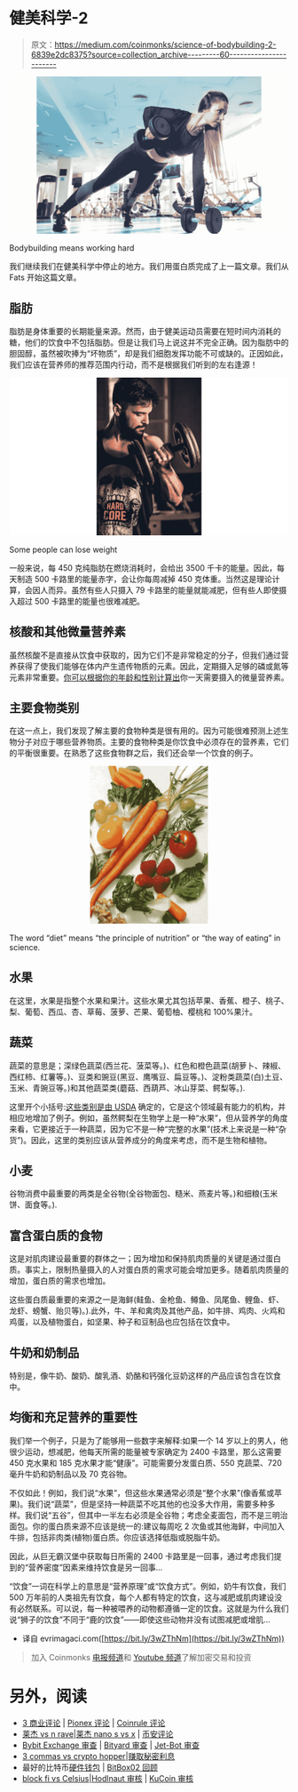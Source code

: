 # 健美科学-2

> 原文：<https://medium.com/coinmonks/science-of-bodybuilding-2-6839e2dc8375?source=collection_archive---------60----------------------->

![](img/7ad86bc7a49ee9252ce22b2a928aefed.png)

Bodybuilding means working hard

我们继续我们在健美科学中停止的地方。我们用蛋白质完成了上一篇文章。我们从 Fats 开始这篇文章。

## 脂肪

脂肪是身体重要的长期能量来源。然而，由于健美运动员需要在短时间内消耗的糖，他们的饮食中不包括脂肪。但是让我们马上说这并不完全正确。因为脂肪中的胆固醇，虽然被吹捧为“坏物质”，却是我们细胞发挥功能不可或缺的。正因如此，我们应该在营养师的推荐范围内行动，而不是根据我们听到的左右逢源！

![](img/a6b6a70743d53afa20a3310e0dbffe3c.png)

Some people can lose weight

一般来说，每 450 克纯脂肪在燃烧消耗时，会给出 3500 千卡的能量。因此，每天制造 500 卡路里的能量赤字，会让你每周减掉 450 克体重。当然这是理论计算，会因人而异。虽然有些人只摄入 79 卡路里的能量就能减肥，但有些人即使摄入超过 500 卡路里的能量也很难减肥。

## 核酸和其他微量营养素

虽然核酸不是直接从饮食中获取的，因为它们不是非常稳定的分子，但我们通过营养获得了使我们能够在体内产生遗传物质的元素。因此，定期摄入足够的磷或氮等元素非常重要。[你可以根据你的年龄和性别计算出](https://bit.ly/3M4GCgt)你一天需要摄入的微量营养素。

## 主要食物类别

在这一点上，我们发现了解主要的食物种类是很有用的。因为可能很难预测上述生物分子对应于哪些营养物质。主要的食物种类是你饮食中必须存在的营养素，它们的平衡很重要。在熟悉了这些食物群之后，我们还会举一个饮食的例子。

![](img/f10856d9494869617716126fd47e4268.png)

The word “diet” means “the principle of nutrition” or “the way of eating” in science.

## 水果

在这里，水果是指整个水果和果汁。这些水果尤其包括苹果、香蕉、橙子、桃子、梨、葡萄、西瓜、杏、草莓、菠萝、芒果、葡萄柚、樱桃和 100%果汁。

## 蔬菜

蔬菜的意思是；深绿色蔬菜(西兰花、菠菜等。)、红色和橙色蔬菜(胡萝卜、辣椒、西红柿、红薯等。)、豆类和豌豆(黑豆、鹰嘴豆、扁豆等。)、淀粉类蔬菜(白)土豆、玉米、青豌豆等。)和其他蔬菜类(蘑菇、西葫芦、冰山芽菜、鳄梨等。).

这里开个小括号:[这些类别是由 USDA](https://bit.ly/3GGY9dm) 确定的，它是这个领域最有能力的机构，并相应地增加了例子。例如，虽然鳄梨在生物学上是一种“水果”，但从营养学的角度来看，它更接近于一种蔬菜，因为它不是一种“完整的水果”(技术上来说是一种“杂货”)。因此，这里的类别应该从营养成分的角度来考虑，而不是生物和植物。

## 小麦

谷物消费中最重要的两类是全谷物(全谷物面包、糙米、燕麦片等。)和细粮(玉米饼、面食等。).

## 富含蛋白质的食物

这是对肌肉建设最重要的群体之一；因为增加和保持肌肉质量的关键是通过蛋白质。事实上，限制热量摄入的人对蛋白质的需求可能会增加更多。随着肌肉质量的增加，蛋白质的需求也增加。

这些蛋白质最重要的来源之一是海鲜(鲑鱼、金枪鱼、鳟鱼、凤尾鱼、鲤鱼、虾、龙虾、螃蟹、贻贝等)。).此外，牛、羊和禽肉及其他产品，如牛排、鸡肉、火鸡和鸡蛋，以及植物蛋白，如坚果、种子和豆制品也应包括在饮食中。

## 牛奶和奶制品

特别是，像牛奶、酸奶、酸乳酒、奶酪和钙强化豆奶这样的产品应该包含在饮食中。

## 均衡和充足营养的重要性

我们举一个例子，只是为了能够用一些数字来解释:如果一个 14 岁以上的男人，他很少运动，想减肥，他每天所需的能量被专家确定为 2400 卡路里，那么这需要 450 克水果和 185 克水果才能“健康”。可能需要分发蛋白质、550 克蔬菜、720 毫升牛奶和奶制品以及 70 克谷物。

不仅如此！例如，我们说“水果”，但这些水果通常必须是“整个水果”(像香蕉或苹果)。我们说“蔬菜”，但是坚持一种蔬菜不吃其他的也没多大作用，需要多种多样。我们说“五谷”，但其中一半左右必须是全谷物；考虑全麦面包，而不是三明治面包。你的蛋白质来源不应该是统一的:建议每周吃 2 次鱼或其他海鲜，中间加入牛排，包括非肉类(植物)蛋白质。你应该选择低脂或脱脂牛奶。

因此，从巨无霸汉堡中获取每日所需的 2400 卡路里是一回事，通过考虑我们提到的“营养密度”因素来维持饮食是另一回事…

“饮食”一词在科学上的意思是“营养原理”或“饮食方式”。例如，奶牛有饮食，我们 500 万年前的人类祖先有饮食，每个人都有特定的饮食，这与减肥或肌肉建设没有必然联系。可以说，每一种被喂养的动物都遵循一定的饮食。这就是为什么我们说“狮子的饮食”不同于“鹿的饮食”——即使这些动物并没有试图减肥或增肌…

*   译自 evrimagaci.com([https://bit.ly/3wZThNm](https://bit.ly/3wZThNm))

> 加入 Coinmonks [电报频道](https://t.me/coincodecap)和 [Youtube 频道](https://www.youtube.com/c/coinmonks/videos)了解加密交易和投资

# 另外，阅读

*   [3 商业评论](/coinmonks/3commas-review-an-excellent-crypto-trading-bot-2020-1313a58bec92) | [Pionex 评论](https://coincodecap.com/pionex-review-exchange-with-crypto-trading-bot) | [Coinrule 评论](/coinmonks/coinrule-review-2021-a-beginner-friendly-crypto-trading-bot-daf0504848ba)
*   [莱杰 vs n rave](/coinmonks/ledger-vs-ngrave-zero-7e40f0c1d694)|[莱杰 nano s vs x](/coinmonks/ledger-nano-s-vs-x-battery-hardware-price-storage-59a6663fe3b0) | [币安评论](/coinmonks/binance-review-ee10d3bf3b6e)
*   [Bybit Exchange 审查](/coinmonks/bybit-exchange-review-dbd570019b71) | [Bityard 审查](https://coincodecap.com/bityard-reivew) | [Jet-Bot 审查](https://coincodecap.com/jet-bot-review)
*   [3 commas vs crypto hopper](/coinmonks/3commas-vs-pionex-vs-cryptohopper-best-crypto-bot-6a98d2baa203)|[赚取秘密利息](/coinmonks/earn-crypto-interest-b10b810fdda3)
*   最好的比特币[硬件钱包](/coinmonks/hardware-wallets-dfa1211730c6) | [BitBox02 回顾](/coinmonks/bitbox02-review-your-swiss-bitcoin-hardware-wallet-c36c88fff29)
*   [block fi vs Celsius](/coinmonks/blockfi-vs-celsius-vs-hodlnaut-8a1cc8c26630)|[Hodlnaut 审核](/coinmonks/hodlnaut-review-best-way-to-hodl-is-to-earn-interest-on-your-bitcoin-6658a8c19edf) | [KuCoin 审核](https://coincodecap.com/kucoin-review)